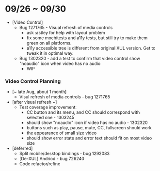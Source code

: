 # 09/26 ~ 09/30

- [Video Control]
  - Bug 1271765 - Visual refresh of media controls
    - ask :astley for help with layout problem
    - fix some mochitests and a11y tests, but still try to make them green on all platforms.
    - a11y accessible tree is different from original XUL version. Get to tweak it in optimal way.
  - Bug 1302320 - add a test to confirm that video control show "noaudio" icon when video has no audio
    - WIP

### Video Control Planning ###

- [~ late Aug, about 1 month]
  - Visul refresh of media controls - bug 1271765
- [after visual refresh ~]
	- Test coverage improvement:
		- CC button and its menu, and CC should correspond with selected one - 1303245
		- should show "noaudio" icon if video has no audio - 1302320
		- buttons such as play, pause, mute, CC, fullscreen should work
		- the appearance of small size video
		- should show error state and error text should fit on most video size
- [deferred]
  - Split mobile/desktop bindings - bug 1292083
  - [De-XUL] Andriod - bug 726240
  - Code refactor/refine
